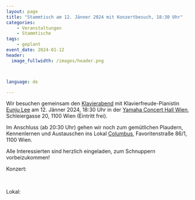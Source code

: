 ```yaml
---
layout: page
title: "Stammtisch am 12. Jänner 2024 mit Konzertbesuch, 18:30 Uhr"
categories:
    - Veranstaltungen
    - Stammtische
tags:
    - geplant
event_date: 2024-01-12
header:
  image_fullwidth: /images/header.png



language: de

---
```


Wir besuchen gemeinsam den 
<a href="/ext-eunju-lee-2024-01-12">Klavierabend</a> mit Klavierfreude-Pianistin <a href="/members/eunju_lee/">Eunju Lee</a>
am 12. Jänner 2024, 18:30 Uhr in der 
<a href="https://at.yamaha.com/de/about_yamaha/vienna_hall/index.html">Yamaha Concert Hall Wien</a>, Schleiergasse 20, 1100 Wien (Eintritt frei).

Im Anschluss (ab 20:30 Uhr) gehen wir noch zum gemütlichen Plaudern, Kennenlernen und Austauschen ins Lokal 
<a href="https://www.dascolumbus.at/">Columbus</a>, Favoritenstraße 86/1, 1100 Wien.

Alle Interessierten sind herzlich eingeladen, zum Schnuppern vorbeizukommen!

Konzert:
<div
    data-service="googlemaps"
    data-id="!1m18!1m12!1m3!1d2661.1436834169117!2d16.37567917658405!3d48.1653119712465!2m3!1f0!2f0!3f0!3m2!1i1024!2i768!4f13.1!3m3!1m2!1s0x476da9bef7faaaab%3A0xd05826faba730a90!2sYamaha%20Music%20Europe%20Gmbh!5e0!3m2!1sen!2sat!4v1701335280825!5m2!1sen!2sat"
    data-autoscale
></div>

<p>&nbsp;<p>
Lokal:
<div
    data-service="googlemaps"
    data-id="!1m14!1m8!1m3!1d2660.2371438253813!2d16.3722081!3d48.1827822!3m2!1i1024!2i768!4f13.1!3m3!1m2!1s0x476da9d0faccd3bf%3A0xf2b9d2aa9dd1d69c!2sDas%20Columbus!5e0!3m2!1sen!2sat!4v1701335154904!5m2!1sen!2sat"
    data-autoscale
></div>



